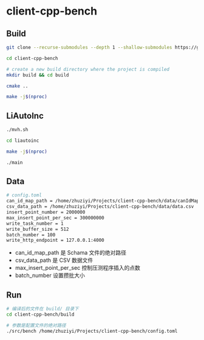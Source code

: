# client-cpp-bench

## Build

```bash
git clone --recurse-submodules --depth 1 --shallow-submodules https://github.com/Nateiru/client-cpp-bench.git

cd client-cpp-bench

# create a new build directory where the project is compiled
mkdir build && cd build

cmake ..

make -j$(nproc)
```

## LiAutoInc
```bash
./mvh.sh

cd liautoinc

make -j$(nproc)

./main
```





## Data

```bash
# config.toml
can_id_map_path = /home/zhuziyi/Projects/client-cpp-bench/data/canIdMap.txt
csv_data_path = /home/zhuziyi/Projects/client-cpp-bench/data/data.csv
insert_point_number = 2000000
max_insert_point_per_sec = 300000000
write_task_number = 1
write_buffer_size = 512
batch_number = 100
write_http_endpoint = 127.0.0.1:4000
```
- can_id_map_path 是 Schama 文件的绝对路径
- csv_data_path 是 CSV 数据文件
- max_insert_point_per_sec 控制压测程序插入的点数
- batch_number 设置攒批大小

## Run

```bash
# 编译后的文件在 build/ 目录下
cd client-cpp-bench/build

# 参数是配置文件的绝对路径
./src/bench /home/zhuziyi/Projects/client-cpp-bench/config.toml
```
